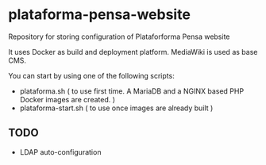 # plataforma-pensa-website
Repository for storing configuration of Plataforforma Pensa website

It uses Docker as build and deployment platform. MediaWiki is used as base CMS.

You can start by using one of the following scripts:
* plataforma.sh ( to use first time. A MariaDB and a NGINX based PHP Docker images are created. )
* plataforma-start.sh ( to use once images are already built )

## TODO

* LDAP auto-configuration